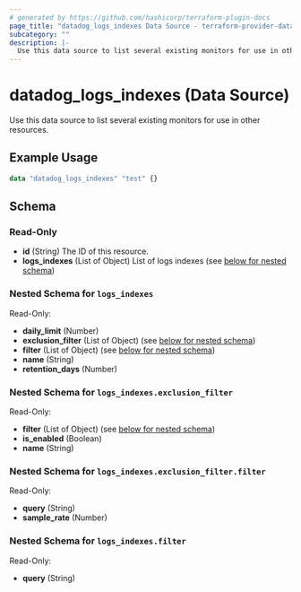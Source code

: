 ```yaml
---
# generated by https://github.com/hashicorp/terraform-plugin-docs
page_title: "datadog_logs_indexes Data Source - terraform-provider-datadog"
subcategory: ""
description: |-
  Use this data source to list several existing monitors for use in other resources.
---
```


# datadog_logs_indexes (Data Source)

Use this data source to list several existing monitors for use in other resources.

## Example Usage

```terraform
data "datadog_logs_indexes" "test" {}
```

<!-- schema generated by tfplugindocs -->
## Schema

### Read-Only

- **id** (String) The ID of this resource.
- **logs_indexes** (List of Object) List of logs indexes (see [below for nested schema](#nestedatt--logs_indexes))

<a id="nestedatt--logs_indexes"></a>
### Nested Schema for `logs_indexes`

Read-Only:

- **daily_limit** (Number)
- **exclusion_filter** (List of Object) (see [below for nested schema](#nestedobjatt--logs_indexes--exclusion_filter))
- **filter** (List of Object) (see [below for nested schema](#nestedobjatt--logs_indexes--filter))
- **name** (String)
- **retention_days** (Number)

<a id="nestedobjatt--logs_indexes--exclusion_filter"></a>
### Nested Schema for `logs_indexes.exclusion_filter`

Read-Only:

- **filter** (List of Object) (see [below for nested schema](#nestedobjatt--logs_indexes--exclusion_filter--filter))
- **is_enabled** (Boolean)
- **name** (String)

<a id="nestedobjatt--logs_indexes--exclusion_filter--filter"></a>
### Nested Schema for `logs_indexes.exclusion_filter.filter`

Read-Only:

- **query** (String)
- **sample_rate** (Number)



<a id="nestedobjatt--logs_indexes--filter"></a>
### Nested Schema for `logs_indexes.filter`

Read-Only:

- **query** (String)


